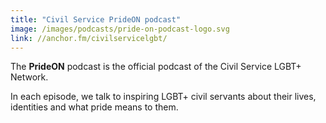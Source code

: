```yaml
---
title: "Civil Service PrideON podcast"
image: /images/podcasts/pride-on-podcast-logo.svg
link: //anchor.fm/civilservicelgbt/
---
```


The **PrideON** podcast is the official podcast of the Civil Service LGBT+ Network.

In each episode, we talk to inspiring LGBT+ civil servants about their lives, identities and what pride means to them.